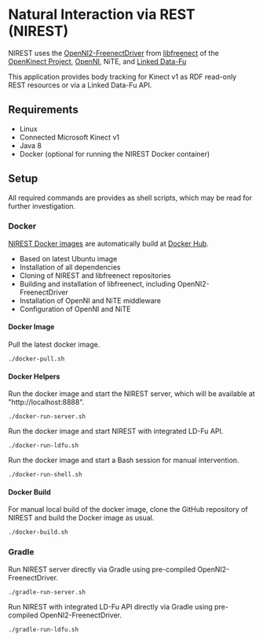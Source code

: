 # Natural Interaction via REST (NIREST)
NIREST uses the [OpenNI2-FreenectDriver](https://github.com/OpenKinect/libfreenect/tree/master/OpenNI2-FreenectDriver) from [libfreenect](https://github.com/OpenKinect/libfreenect/) of the [OpenKinect Project](http://www.openkinect.org), [OpenNI](http://structure.io/openni), NiTE, and [Linked Data-Fu](http://linked-data-fu.github.io)

This application provides body tracking for Kinect v1 as RDF read-only REST resources or via a Linked Data-Fu API.

## Requirements
* Linux
* Connected Microsoft Kinect v1
* Java 8
* Docker (optional for running the NIREST Docker container)

## Setup
All required commands are provides as shell scripts, which may be read for further investigation.

### Docker
[NIREST Docker images](https://hub.docker.com/r/fekepp/nirest) are automatically build at [Docker Hub](http://hub.docker.com).

* Based on latest Ubuntu image
* Installation of all dependencies
* Cloning of NIREST and libfreenect repositories
* Building and installation of libfreenect, including OpenNI2-FreenectDriver
* Installation of OpenNI and NiTE middleware
* Configuration of OpenNI and NiTE

#### Docker Image
Pull the latest docker image.

    ./docker-pull.sh

#### Docker Helpers
Run the docker image and start the NIREST server, which will be available at "http://localhost:8888".

    ./docker-run-server.sh

Run the docker image and start NIREST with integrated LD-Fu API.

    ./docker-run-ldfu.sh

Run the docker image and start a Bash session for manual intervention.

    ./docker-run-shell.sh

#### Docker Build
For manual local build of the docker image, clone the GitHub repository of NIREST and build the Docker image as usual.

    ./docker-build.sh

### Gradle
Run NIREST server directly via Gradle using pre-compiled OpenNI2-FreenectDriver.

    ./gradle-run-server.sh
    
Run NIREST with integrated LD-Fu API directly via Gradle using pre-compiled OpenNI2-FreenectDriver.

    ./gradle-run-ldfu.sh
